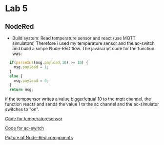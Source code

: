 # Lab 5
## NodeRed
* Build system: Read temperature sensor and react (use MQTT simulators) 
Therefore i used my temperature sensor and the ac-switch and build a simpe Node-RED flow.
The javascript code for the function was:
```javascript
  if(parseInt(msg.payload,10) >= 10) {
    msg.payload = 1;
  }
  else {
    msg.payload = 0;
  }
  return msg;
```
if the tempsensor writes a value bigger/equal 10 to the mqtt channel, 
the function reacts and sends the value 1 to the ac channel and the ac-simulator switches to "on".

[Code for temperaturesensor](https://github.com/Witzeneder/IoT/blob/master/%C3%9Cbungen/20_Nov_2018/tempsensor.py)

[Code for ac-switch](https://github.com/Witzeneder/IoT/blob/master/%C3%9Cbungen/20_Nov_2018/acswitch.py)

[Picture of Node-Red components](https://github.com/Witzeneder/IoT/blob/master/%C3%9Cbungen/22_Nov_2018/node-red.PNG)
